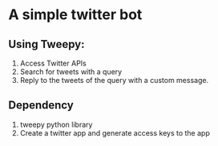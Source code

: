 # A simple twitter bot

## Using Tweepy:
1. Access Twitter APIs
2. Search for tweets with a query
3. Reply to the tweets of the query with a custom message. 

## Dependency
1. tweepy python library
2. Create a twitter app and generate access keys to the app
